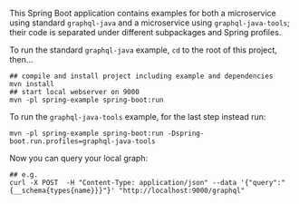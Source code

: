 This Spring Boot application contains examples for both a microservice using standard `graphql-java` and a microservice using `graphql-java-tools`; their code is separated under different subpackages and Spring profiles.

To run the standard `graphql-java` example, `cd` to the root of this project, then...
```
## compile and install project including example and dependencies
mvn install
## start local webserver on 9000
mvn -pl spring-example spring-boot:run
```
To run the `graphql-java-tools` example, for the last step instead run:
```
mvn -pl spring-example spring-boot:run -Dspring-boot.run.profiles=graphql-java-tools
```
Now you can query your local graph:
```
## e.g.
curl -X POST  -H "Content-Type: application/json" --data '{"query":"{__schema{types{name}}}"}' "http://localhost:9000/graphql"
```